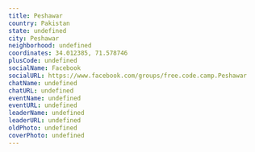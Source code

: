 ```yaml
---
title: Peshawar
country: Pakistan
state: undefined
city: Peshawar
neighborhood: undefined
coordinates: 34.012385, 71.578746
plusCode: undefined
socialName: Facebook
socialURL: https://www.facebook.com/groups/free.code.camp.Peshawar
chatName: undefined
chatURL: undefined
eventName: undefined
eventURL: undefined
leaderName: undefined
leaderURL: undefined
oldPhoto: undefined
coverPhoto: undefined
---
```

